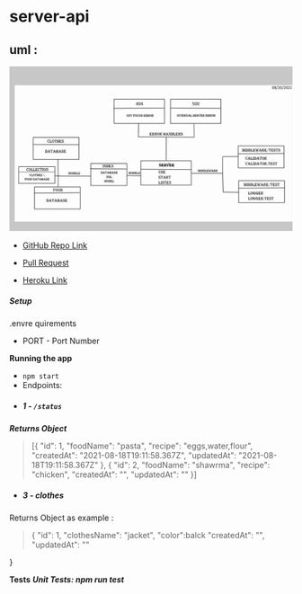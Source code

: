 # server-api


## uml :

![](lab4.jpg)


* [GitHub Repo Link](https://github.com/MAMOUN-kamal-alshisani/server-api)

* [Pull Request](https://github.com/MAMOUN-kamal-alshisani/server-api/pull/2)

* [Heroku Link](https://basic-api-server123.herokuapp.com/) 


##### Setup
.envre quirements
  * PORT - Port Number

**Running the app**
* `npm start`
* Endpoints:
* ##### 1 -  `/status`




***Returns Object***

>[{
"id": 1,
"foodName": "pasta",
"recipe": "eggs,water,flour",
"createdAt": "2021-08-18T19:11:58.367Z",
"updatedAt": "2021-08-18T19:11:58.367Z"
},
{
"id": 2,
"foodName": "shawrma",
"recipe": "chicken",
"createdAt": "",
"updatedAt": ""
}]

* ##### 3 -  clothes  



Returns Object as example : 

>{
  "id": 1,
  "clothesName": "jacket",
  "color":balck
  "createdAt": "",
  "updatedAt": ""

}

**Tests**
***Unit Tests: npm run test***
